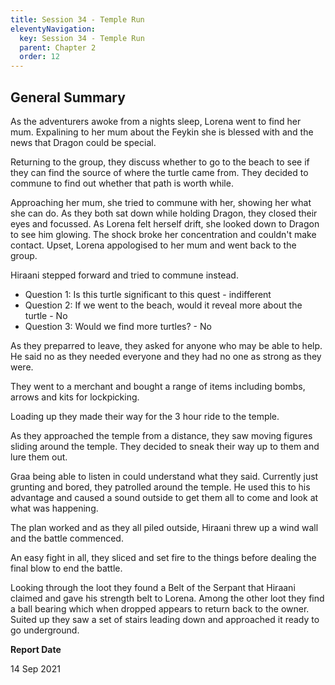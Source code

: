 ```yaml
---
title: Session 34 - Temple Run
eleventyNavigation:
  key: Session 34 - Temple Run
  parent: Chapter 2
  order: 12
---
```


## General Summary

As the adventurers awoke from a nights sleep, Lorena went to find her mum. Expalining to her mum about the Feykin she is blessed with and the news that Dragon could be special.  

 Returning to the group, they discuss whether to go to the beach to see if they can find the source of where the turtle came from. They decided to commune to find out whether that path is worth while.  

 Approaching her mum, she tried to commune with her, showing her what she can do. As they both sat down while holding Dragon, they closed their eyes and focussed. As Lorena felt herself drift, she looked down to Dragon to see him glowing. The shock broke her concentration and couldn't make contact. Upset, Lorena appologised to her mum and went back to the group.  

 Hiraani stepped forward and tried to commune instead.  

*   Question 1: Is this turtle significant to this quest - indifferent
*   Question 2: If we went to the beach, would it reveal more about the turtle - No
*   Question 3: Would we find more turtles? - No

As they preparred to leave, they asked for anyone who may be able to help. He said no as they needed everyone and they had no one as strong as they were.  

 They went to a merchant and bought a range of items including bombs, arrows and kits for lockpicking.  

 Loading up they made their way for the 3 hour ride to the temple.  

 As they approached the temple from a distance, they saw moving figures sliding around the temple. They decided to sneak their way up to them and lure them out.  

 Graa being able to listen in could understand what they said. Currently just grunting and bored, they patrolled around the temple. He used this to his advantage and caused a sound outside to get them all to come and look at what was happening.  

 The plan worked and as they all piled outside, Hiraani threw up a wind wall and the battle commenced.  

 An easy fight in all, they sliced and set fire to the things before dealing the final blow to end the battle.  

 Looking through the loot they found a Belt of the Serpant that Hiraani claimed and gave his strength belt to Lorena. Among the other loot they find a ball bearing which when dropped appears to return back to the owner. Suited up they saw a set of stairs leading down and approached it ready to go underground.

**Report Date**

14 Sep 2021